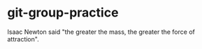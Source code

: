 # git-group-practice

Isaac Newton said "the greater the mass, the greater the force of attraction".